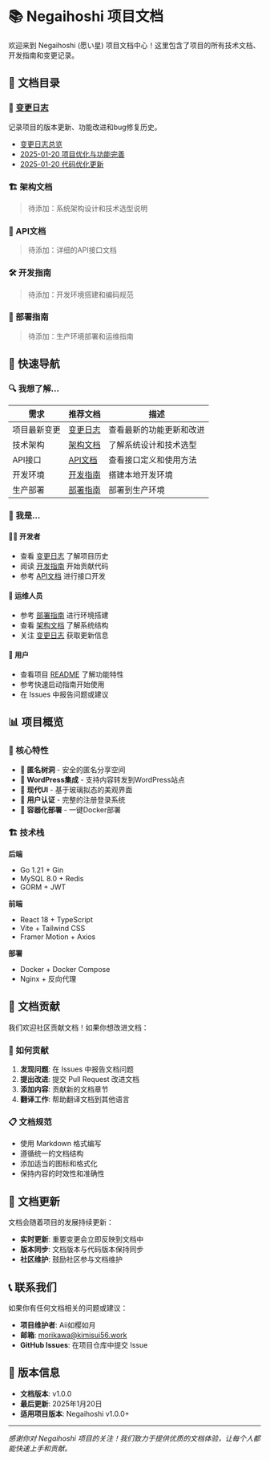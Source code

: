 # 📚 Negaihoshi 项目文档

欢迎来到 Negaihoshi (愿い星) 项目文档中心！这里包含了项目的所有技术文档、开发指南和变更记录。

## 📁 文档目录

### 📝 [变更日志](./changelog/)
记录项目的版本更新、功能改进和bug修复历史。

- [变更日志总览](./changelog/README.md)
- [2025-01-20 项目优化与功能完善](./changelog/2025-01-20-project-optimization.md)
- [2025-01-20 代码优化更新](./changelog/2025-01-20-code-updates.md)

### 🏗️ 架构文档
> 待添加：系统架构设计和技术选型说明

### 📖 API文档
> 待添加：详细的API接口文档

### 🛠️ 开发指南
> 待添加：开发环境搭建和编码规范

### 🚀 部署指南
> 待添加：生产环境部署和运维指南

## 🎯 快速导航

### 🔍 我想了解...

| 需求 | 推荐文档 | 描述 |
|------|----------|------|
| 项目最新变更 | [变更日志](./changelog/) | 查看最新的功能更新和改进 |
| 技术架构 | [架构文档](#) | 了解系统设计和技术选型 |
| API接口 | [API文档](#) | 查看接口定义和使用方法 |
| 开发环境 | [开发指南](#) | 搭建本地开发环境 |
| 生产部署 | [部署指南](#) | 部署到生产环境 |

### 👥 我是...

#### 🧑‍💻 开发者
- 查看 [变更日志](./changelog/) 了解项目历史
- 阅读 [开发指南](#) 开始贡献代码
- 参考 [API文档](#) 进行接口开发

#### 🚀 运维人员
- 参考 [部署指南](#) 进行环境搭建
- 查看 [架构文档](#) 了解系统结构
- 关注 [变更日志](./changelog/) 获取更新信息

#### 📱 用户
- 查看项目 [README](../README.md) 了解功能特性
- 参考快速启动指南开始使用
- 在 Issues 中报告问题或建议

## 📊 项目概览

### 🌟 核心特性

- 🌙 **匿名树洞** - 安全的匿名分享空间
- 🔗 **WordPress集成** - 支持内容转发到WordPress站点
- 🎨 **现代UI** - 基于玻璃拟态的美观界面
- 🔐 **用户认证** - 完整的注册登录系统
- 🐳 **容器化部署** - 一键Docker部署

### 🏗️ 技术栈

**后端**
- Go 1.21 + Gin
- MySQL 8.0 + Redis
- GORM + JWT

**前端**
- React 18 + TypeScript
- Vite + Tailwind CSS
- Framer Motion + Axios

**部署**
- Docker + Docker Compose
- Nginx + 反向代理

## 📝 文档贡献

我们欢迎社区贡献文档！如果你想改进文档：

### 🔧 如何贡献

1. **发现问题**: 在 Issues 中报告文档问题
2. **提出改进**: 提交 Pull Request 改进文档
3. **添加内容**: 贡献新的文档章节
4. **翻译工作**: 帮助翻译文档到其他语言

### 📋 文档规范

- 使用 Markdown 格式编写
- 遵循统一的文档结构
- 添加适当的图标和格式化
- 保持内容的时效性和准确性

## 🔄 文档更新

文档会随着项目的发展持续更新：

- **实时更新**: 重要变更会立即反映到文档中
- **版本同步**: 文档版本与代码版本保持同步
- **社区维护**: 鼓励社区参与文档维护

## 📞 联系我们

如果你有任何文档相关的问题或建议：

- **项目维护者**: Aii如樱如月
- **邮箱**: morikawa@kimisui56.work
- **GitHub Issues**: 在项目仓库中提交 Issue

## 🔖 版本信息

- **文档版本**: v1.0.0
- **最后更新**: 2025年1月20日
- **适用项目版本**: Negaihoshi v1.0.0+

---

*感谢你对 Negaihoshi 项目的关注！我们致力于提供优质的文档体验，让每个人都能快速上手和贡献。*
